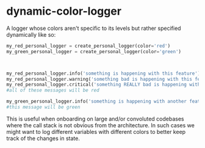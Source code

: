 # dynamic-color-logger


A logger whose colors aren't specific to its levels but rather specified dynamically like so:


```python
my_red_personal_logger = create_personal_logger(color='red')
my_green_personal_logger = create_personal_logger(color='green')



my_red_personal_logger.info('something is happening with this feature')
my_red_personal_logger.warning('something bad is happening with this feature')
my_red_personal_logger.critical('something REALLY bad is happening with this feature')
#all of these messages will be red

my_green_personal_logger.info('something is happening with another feature')
#this message will be green

```

This is useful when onboarding on large and/or convoluted codebases where the call stack is not obvious from the architecture. In such cases we might want to log different variables with different colors to better keep track of the changes in state.
